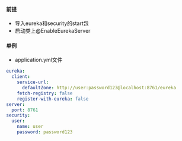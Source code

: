 #### 前提
* 导入eureka和security的start包
* 启动类上@EnableEurekaServer

#### 单例
* application.yml文件
```yml
eureka:
  client:
    service-url:
      defaultZone: http://user:password123@localhost:8761/eureka
    fetch-registry: false
    register-with-eureka: false
server:
  port: 8761
security:
  user:
    name: user
    password: password123
```
